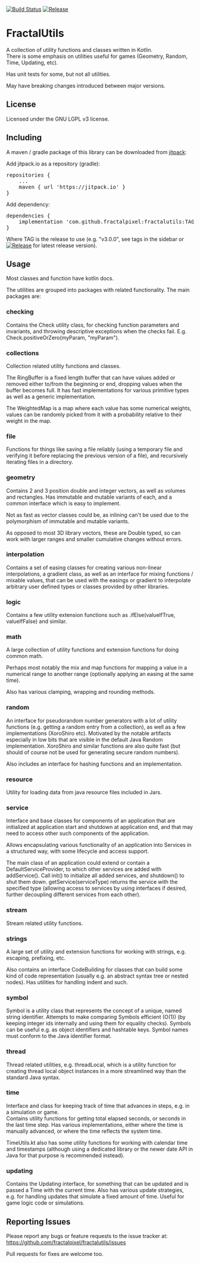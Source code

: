 [![Build Status](https://github.com/fractalpixel/fractalutils/actions/workflows/run-tests-on-push.yml/badge.svg)](https://github.com/fractalpixel/fractalutils/actions/workflows/run-tests-on-push.yml)
[![Release](https://jitpack.io/v/fractalpixel/fractalutils.svg)](https://jitpack.io/#fractalpixel/fractalutils)

# FractalUtils

A collection of utility functions and classes written in Kotlin.  
There is some emphasis on utilities useful for games (Geometry, Random, Time, Updating, etc).

Has unit tests for some, but not all utilities. 

May have breaking changes introduced between major versions.

## License

Licensed under the GNU LGPL v3 license.


## Including

A maven / gradle package of this library can be downloaded from [jitpack](https://jitpack.io/#fractalpixel/fractalutils):

Add jitpack.io as a repository (gradle):
<pre>
repositories {
    ...
    maven { url 'https://jitpack.io' }
}
</pre>

Add dependency:
<pre>
dependencies {
    implementation 'com.github.fractalpixel:fractalutils:TAG'
}
</pre>

Where TAG is the release to use (e.g. "v3.0.0", see tags in the sidebar or 
[![Release](https://jitpack.io/v/fractalpixel/fractalutils.svg)](https://jitpack.io/#fractalpixel/fractalutils) 
for latest release version).


## Usage
Most classes and function have kotlin docs. 

The utilities are grouped into packages with related functionality.  The main packages are:

### checking
Contains the Check utility class, for checking function parameters and invariants, 
and throwing descriptive exceptions when the checks fail.  E.g. Check.positiveOrZero(myParam, "myParam").

### collections
Collection related utility functions and classes.

The RingBuffer is a fixed length buffer that can have values added or removed either to/from the beginning or end,
dropping values when the buffer becomes full.  It has fast implementations for various primitive types as well as a
generic implementation.

The WeightedMap is a map where each value has some numerical weights, values can be randomly picked from it
with a probability relative to their weight in the map.

### file
Functions for things like saving a file reliably (using a temporary file and verifying it before replacing 
the previous version of a file), and recursively iterating files in a directory.

### geometry
Contains 2 and 3 position double and integer vectors, as well as volumes and rectangles.
Has immutable and mutable variants of each, and a common interface which is easy to implement.

Not as fast as vector classes could be, as inlining can't be used due to the polymorphism of immutable and mutable variants.

As opposed to most 3D library vectors, these are Double typed, so can work with larger ranges and smaller
cumulative changes without errors.

### interpolation
Contains a set of easing classes for creating various non-linear interpolations, a gradient class, as well as 
an interface for mixing functions / mixable values, that can be used with the easings or gradient to interpolate 
arbitrary user defined types or classes provided by other libraries.

### logic
Contains a few utility extension functions such as <boolean expression>.ifElse(valueIfTrue, valueIfFalse) and similar.

### math
A large collection of utility functions and extension functions for doing common math.

Perhaps most notably the mix and map functions for mapping a value in a numerical range to another range 
(optionally applying an easing at the same time).

Also has various clamping, wrapping and rounding methods.

### random
An interface for pseudorandom number generators with a lot of utility functions (e.g. getting a random entry from a
collection), as well as a few implementations (XoroShiro etc).  Motivated by the notable artifacts especially in
low bits that are visible in the default Java Random implementation.  XoroShiro and similar functions are also 
quite fast (but should of course not be used for generating secure random numbers).

Also includes an interface for hashing functions and an implementation.

### resource
Utility for loading data from java resource files included in Jars.

### service
Interface and base classes for components of an application that are initialized at application start and shutdown
at application end, and that may need to access other such components of the application.

Allows encapsulating various functionality of an application into Services in a structured way, with some
lifecycle and access support.

The main class of an application could extend or contain a DefaultServiceProvider, to which other services
are added with addService().  Call init() to initialize all added services, and shutdown() to shut them down.
getService(serviceType) returns the service with the specified type (allowing access to services by using
interfaces if desired, further decoupling different services from each other).

### stream
Stream related utility functions.

### strings
A large set of utility and extension functions for working with strings, e.g. escaping, prefixing, etc.

Also contains an interface CodeBuilding for classes that can build some kind of code representation (usually 
e.g. an abstract syntax tree or nested nodes).  Has utilities for handling indent and such.

### symbol
Symbol is a utility class that represents the concept of a unique, named string identifier.
Attempts to make comparing Symbols efficient (O(1)) (by keeping integer ids internally and using them for equality checks).
Symbols can be useful e.g. as object identifiers and hashtable keys. 
Symbol names must conform to the Java identifier format.

### thread
Thread related utilities, e.g. threadLocal, which is a utility function for creating thread local object instances
in a more streamlined way than the standard Java syntax.

### time
Interface and class for keeping track of time that advances in steps, e.g. in a simulation or game.  
Contains utility functions for getting total elapsed seconds, or seconds in the last time step.
Has various implementations, either where the time is manually advanced, or where the time reflects the system time.

TimeUtils.kt also has some utility functions for working with calendar time and timestamps 
(although using a dedicated library or the newer date API in Java for that purpose is recommended instead).

### updating
Contains the Updating interface, for something that can be updated and is passed a Time with the current time.
Also has various update strategies, e.g. for handling updates that simulate a fixed amount of time.
Useful for game logic code or simulations.


## Reporting Issues

Please report any bugs or feature requests to the issue tracker at:
https://github.com/fractalpixel/fractalutils/issues

Pull requests for fixes are welcome too.
